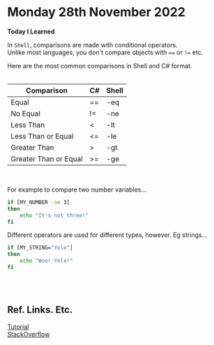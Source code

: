 # Monday 28th November 2022

**Today I Learned**
<br>

In `Shell`, comparisons are made with conditional operators. <br>
Unlike most languages, you don't compare objects with `==` or `!=` etc. <br>

Here are the most common comparisons in Shell and C# format. <br><br>

Comparison | C# | Shell 
-- | -- | --
Equal | == | -eq
No Equal | != | -ne
Less Than | < | -lt
Less Than or Equal | <= | -le
Greater Than | > | -gt
Greater Than or Equal | >= | -ge

<br>

For example to compare two number variables... <br>

```bash
if [MY_NUMBER -ne 3]
then
    echo "It's not three!"
fi
```

Different operators are used for different types, however. Eg strings... <br>


```bash
if [MY_STRING="Yolo"] 
then 
    echo "Woo! Yolo!"
fi
```


<br>
<br>

## Ref. Links. Etc.
[Tutorial](https://www.digitalocean.com/community/tutorials/if-else-in-shell-scripts) <br>
[StackOverflow](https://stackoverflow.com/questions/10849297/compare-a-string-using-sh-shell) <br>

